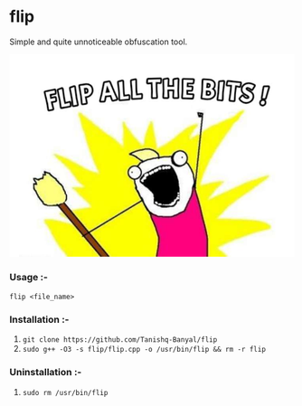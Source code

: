 # flip
Simple and quite unnoticeable obfuscation tool.

![](meme.jpg)

### Usage :-
```
flip <file_name>
```

### Installation :-
1. `git clone https://github.com/Tanishq-Banyal/flip`
2. `sudo g++ -O3 -s flip/flip.cpp -o /usr/bin/flip && rm -r flip`

### Uninstallation :-
1. `sudo rm /usr/bin/flip`
